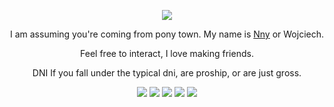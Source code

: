 <p align="center"> <img src="https://64.media.tumblr.com/8a33d6b36b4e8a1f1e1a93ef667816ff/482ebc5bd5aed46a-2f/s400x600/72a5c229b56214e41b0e234dbf4f7401c2314d21.pnj"/>
<p align="center"> I am assuming you're coming from pony town. My name is <ins>Nny</ins> or Wojciech.
<p align="center"> Feel free to interact, I love making friends.
<p align="center"> DNI If you fall under the typical dni, are proship, or are just gross.

<p align="center"> <img src="https://i.imgur.com/T1mHNKS.gif"/> <img src="https://i.imgur.com/MGxOvBg.png"/> <img src="https://i.imgur.com/gl2nMzB.gif"/> <img src="https://i.imgur.com/QQVuZaV.gif"/> <img src="https://i.imgur.com/E5W5ojl.gif"/>
